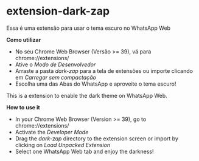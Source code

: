# extension-dark-zap
Essa é uma extensão para usar o tema escuro no WhatsApp Web

**Como utilizar**

* No seu Chrome Web Browser (Versão >= 39), vá para chrome://extensions/
* Ative o _Modo de Desenvolvedor_
* Arraste a pasta _dark-zap_ para a tela de extensões ou importe clicando em _Carregar sem compactação_
* Escolha uma das Abas do WhatsApp e aproveite o tema escuro!

This is a extension to enable the dark theme on WhatsApp Web.

**How to use it**

* In your Chrome Web Browser (Version >= 39), go to chrome://extensions/
* Activate the _Developer Mode_
* Drag the _dark-zap_ directory to the extension screen or import by clicking on _Load Unpacked Extension_
* Select one WhatsApp Web tab and enjoy the darkness!